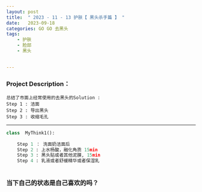 ```yaml
---
layout: post
title:  " 2023 - 11 - 13 护肤【 黑头杀手篇 】 "
date:   2023-09-18 
categories: GO GO 去黑头
tags:
    - 护肤
    - 脸部
    - 黑头

    
---
```

### Project  Description：
	总结了市面上经常使用的去黑头的Solution :
	Step 1 : 洁面 
	Step 2 : 导出黑头
	Step 3 : 收缩毛孔



---


```python
class  MyThink1():
    
	Step 1 ： 洗面奶洁面后 
	Step 2 : 上水杨酸，融化角质 15min 
	Step 3 : 黑头贴或者其他泥膜, 15min
	Step 4 : 乳液或者舒缓精华或者保湿乳
    


```



<h3> 当下自己的状态是自己喜欢的吗？</h3>


